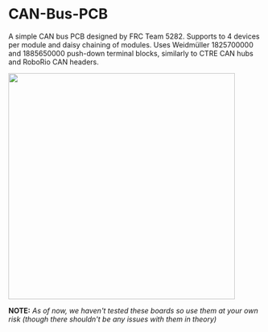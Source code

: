 # CAN-Bus-PCB
A simple CAN bus PCB designed by FRC Team 5282. Supports to 4 devices per module and daisy chaining of modules. 
Uses Weidmüller 1825700000 and 1885650000 push-down terminal blocks, similarly to CTRE CAN hubs and RoboRio CAN headers.

<img src="https://github.com/Banana21y/CAN-Bus-PCB/assets/150275426/0d16d086-3d1d-4ad9-be12-ab24c574d23a" width="450">

**NOTE:** *As of now, we haven't tested these boards so use them at your own risk (though there shouldn't be any issues with them in theory)*
